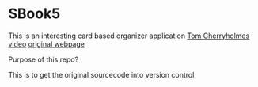 # SBook5

This is an interesting card based organizer application
[Tom Cherryholmes video](https://www.youtube.com/watch?v=ZP3sd8wTlPg)
[original webpage](http://simson.net/ref/sbook5/)

Purpose of this repo?

This is to get the original sourcecode into version control.